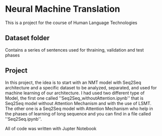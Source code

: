 # Neural Machine Translation

This is a project for the course of Human Language Technologies

## Dataset folder

Contains a series of sentences used for thraining, validation and test phases

## Project

In this project, the idea is to start with an NMT model with Seq2Seq architecture and a specific dataset to be analyzed, separated, and used for machine learning of our architecture.
I had used two different type of Model, the first one called ''Seq2Seq_withoutAttention.ipynb'' that is Seq2Seq model without Attention Mechanism and with the use of LSMT.
The other one is a Seq2Seq model with Attention Mechanism who help in the phases of learning of long sequence and you can find in a file called ''Seq2Seq.ipynb''.

All of code was written with Jupter Notebook 
